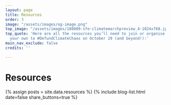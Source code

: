 ```yaml
---
layout: page
title: Resources
order: 3
image: "/assets/images/og-image.png"
top_image: "/assets/images/180809-sfe-climatemarchpreview_4-1024x768.jpeg"
top_quote: 'Here are all the resources you’ll need to join or organise an action of
  your own to #DefundClimateChaos on October 29 (and beyond!):'
main_nav_exclude: false
credits: ''

---
```


# Resources



{% assign posts = site.data.resources %}
{% include blog-list.html date=false share_buttons=true %}
